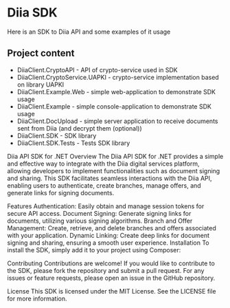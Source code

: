 # Diia SDK

Here is an SDK to Diia API and some examples of it usage

## Project content
- DiiaClient.CryptoAPI - API of crypto-service used in SDK
- DiiaClient.CryptoService.UAPKI - crypto-service implementation based on library UAPKI
- DiiaClient.Example.Web - simple web-application to demonstrate SDK usage
- DiiaClient.Example - simple console-application to demonstrate SDK usage
- DiiaClient.DocUpload - simple server application to receive documents sent from Diia (and decrypt them (optional))
- DiiaClient.SDK - SDK library
- DiiaClient.SDK.Tests - Tests SDK library

Diia API SDK for .NET Overview The Diia API SDK for .NET provides a simple and effective way to integrate with the Diia digital services platform, allowing developers to implement functionalities such as document signing and sharing. This SDK facilitates seamless interactions with the Diia API, enabling users to authenticate, create branches, manage offers, and generate links for signing documents.

Features Authentication: Easily obtain and manage session tokens for secure API access. Document Signing: Generate signing links for documents, utilizing various signing algorithms. Branch and Offer Management: Create, retrieve, and delete branches and offers associated with your application. Dynamic Linking: Create deep links for document signing and sharing, ensuring a smooth user experience. Installation To install the SDK, simply add it to your project using Composer:

Contributing Contributions are welcome! If you would like to contribute to the SDK, please fork the repository and submit a pull request. For any issues or feature requests, please open an issue in the GitHub repository.

License This SDK is licensed under the MIT License. See the LICENSE file for more information.
